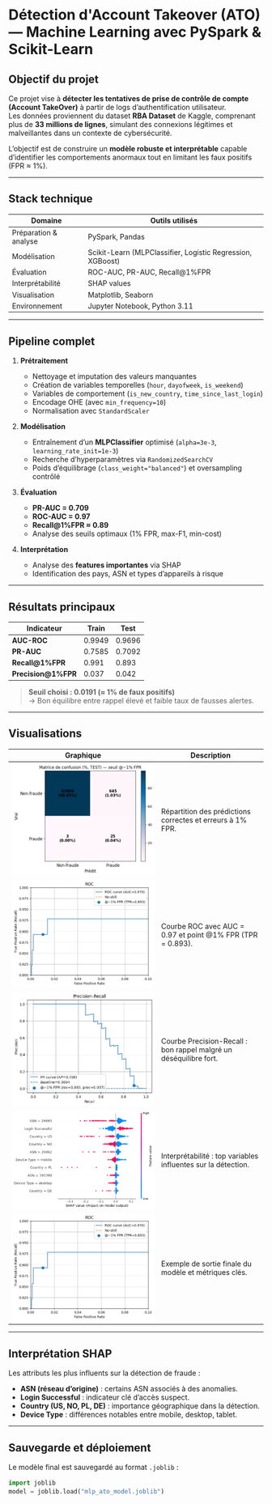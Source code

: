 # Détection d'Account Takeover (ATO) — Machine Learning avec PySpark & Scikit-Learn

##  Objectif du projet

Ce projet vise à **détecter les tentatives de prise de contrôle de compte (Account TakeOver)** à partir de logs d’authentification utilisateur.  
Les données proviennent du dataset **RBA Dataset** de Kaggle, comprenant plus de **33 millions de lignes**, simulant des connexions légitimes et malveillantes dans un contexte de cybersécurité.

L’objectif est de construire un **modèle robuste et interprétable** capable d’identifier les comportements anormaux tout en limitant les faux positifs (FPR ≈ 1%).

---

##  Stack technique

| Domaine | Outils utilisés |
|----------|----------------|
| Préparation & analyse | PySpark, Pandas |
| Modélisation | Scikit-Learn (MLPClassifier, Logistic Regression, XGBoost) |
| Évaluation | ROC-AUC, PR-AUC, Recall@1%FPR |
| Interprétabilité | SHAP values |
| Visualisation | Matplotlib, Seaborn |
| Environnement | Jupyter Notebook, Python 3.11 |

---

## Pipeline complet

1. **Prétraitement**
   - Nettoyage et imputation des valeurs manquantes  
   - Création de variables temporelles (`hour`, `dayofweek`, `is_weekend`)  
   - Variables de comportement (`is_new_country`, `time_since_last_login`)  
   - Encodage OHE (avec `min_frequency=10`)  
   - Normalisation avec `StandardScaler`

2. **Modélisation**
   - Entraînement d’un **MLPClassifier** optimisé (`alpha=3e-3`, `learning_rate_init=1e-3`)  
   - Recherche d’hyperparamètres via `RandomizedSearchCV`
   - Poids d’équilibrage (`class_weight="balanced"`) et oversampling contrôlé  

3. **Évaluation**
   - **PR-AUC = 0.709**  
   - **ROC-AUC = 0.97**  
   - **Recall@1%FPR ≈ 0.89**  
   - Analyse des seuils optimaux (1% FPR, max-F1, min-cost)

4. **Interprétation**
   - Analyse des **features importantes** via SHAP  
   - Identification des pays, ASN et types d’appareils à risque

---

##  Résultats principaux

| Indicateur | Train | Test |
|-------------|-------|------|
| **AUC-ROC** | 0.9949 | 0.9696 |
| **PR-AUC** | 0.7585 | 0.7092 |
| **Recall@1%FPR** | 0.991 | 0.893 |
| **Precision@1%FPR** | 0.037 | 0.042 |

> **Seuil choisi : 0.0191 (≈ 1% de faux positifs)**  
> → Bon équilibre entre rappel élevé et faible taux de fausses alertes.

---

## Visualisations

| Graphique | Description |
|------------|-------------|
| ![Matrice de confusion](screenshots/mat_confus.png) | Répartition des prédictions correctes et erreurs à 1% FPR. |
| ![Courbe ROC](screenshots/ROC.png) | Courbe ROC avec AUC = 0.97 et point @1% FPR (TPR = 0.893). |
| ![Courbe PR](screenshots/PR.png) | Courbe Precision-Recall : bon rappel malgré un déséquilibre fort. |
| ![SHAP summary](screenshots/shap.png) | Interprétabilité : top variables influentes sur la détection. |
| ![Output global](screenshots/output.png) | Exemple de sortie finale du modèle et métriques clés. |

---

##  Interprétation SHAP

Les attributs les plus influents sur la détection de fraude :
- **ASN (réseau d’origine)** : certains ASN associés à des anomalies.
- **Login Successful** : indicateur clé d’accès suspect.
- **Country (US, NO, PL, DE)** : importance géographique dans la détection.
- **Device Type** : différences notables entre mobile, desktop, tablet.

---

## Sauvegarde et déploiement

Le modèle final est sauvegardé au format `.joblib` :

```python
import joblib
model = joblib.load("mlp_ato_model.joblib")
